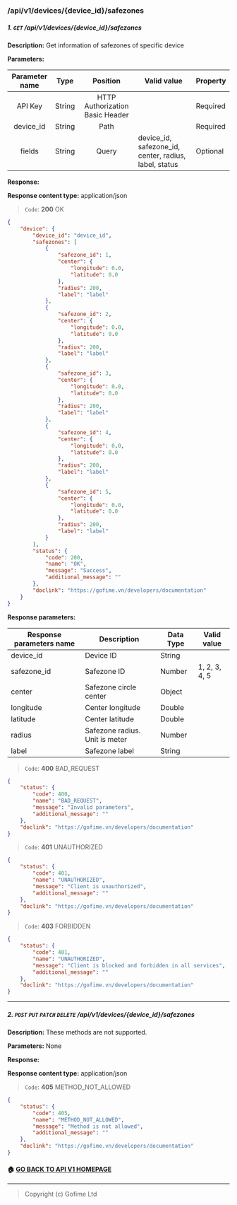 ### /api/v1/devices/{device_id}/safezones

##### 1. `GET` /api/v1/devices/{device_id}/safezones

**Description:** Get information of safezones of specific device

**Parameters:**

| Parameter name |  Type  |            Position             | Valid value                                           | Property |
| :------------: | :----: | :-----------------------------: | ----------------------------------------------------- | -------- |
|    API Key     | String | HTTP Authorization Basic Header |                                                       | Required |
|   device_id    | String |              Path               |                                                       | Required |
|     fields     | String |              Query              | device_id, safezone_id, center, radius, label, status | Optional |



**Response:**

**Response content type:** application/json

> `Code`: **200** OK

```json
{
	"device": {
		"device_id": "device_id",
		"safezones": [
			{
				"safezone_id": 1,
				"center": {
					"longitude": 0.0,
					"latitude": 0.0
				},
				"radius": 200,
				"label": "label"
			},
			{
				"safezone_id": 2,
				"center": {
					"longitude": 0.0,
					"latitude": 0.0
				},
				"radius": 200,
				"label": "label"
			},
			{
				"safezone_id": 3,
				"center": {
					"longitude": 0.0,
					"latitude": 0.0
				},
				"radius": 200,
				"label": "label"
			},
			{
				"safezone_id": 4,
				"center": {
					"longitude": 0.0,
					"latitude": 0.0
				},
				"radius": 200,
				"label": "label"
			},
			{
				"safezone_id": 5,
				"center": {
					"longitude": 0.0,
					"latitude": 0.0
				},
				"radius": 200,
				"label": "label"
			}
		],
		"status": {
			"code": 200,
			"name": "OK",
			"message": "Success",
			"additional_message": ""
		},
		"doclink": "https://gofime.vn/developers/documentation"
	}
}
```

**Response parameters:**

| Response parameters name | Description                    | Data Type    | Valid value   |
| ------------------------ | ------------------------------ | ------------ | ------------- |
| device_id                | Device ID                      | String       |               |
| safezone_id              | Safezone ID                    | Number       | 1, 2, 3, 4, 5 |
| center                   | Safezone circle center         | Object       |               |
| longitude                | Center longitude               | Double  |               |
| latitude                 | Center latitude                | Double  |               |
| radius                   | Safezone radius. Unit is meter | Number       |               |
| label                    | Safezone label                 | String       |               |



> `Code`: **400** BAD_REQUEST

```json
{
	"status": {
		"code": 400,
		"name": "BAD_REQUEST",
		"message": "Invalid parameters",
		"additional_message": ""
	},
	"doclink": "https://gofime.vn/developers/documentation"
}
```



> `Code`: **401** UNAUTHORIZED

```json
{
	"status": {
		"code": 401,
		"name": "UNAUTHORIZED",
		"message": "Client is unauthorized",
		"additional_message": ""
	},
	"doclink": "https://gofime.vn/developers/documentation"
}
```



> `Code`: **403** FORBIDDEN

```json
{
	"status": {
		"code": 401,
		"name": "UNAUTHORIZED",
		"message": "Client is blocked and forbidden in all services",
		"additional_message": ""
	},
	"doclink": "https://gofime.vn/developers/documentation"
}
```

------

##### 2.  `POST` `PUT` `PATCH` `DELETE` /api/v1/devices/{device_id}/safezones

**Description:** These methods are not supported.

**Parameters:** None

**Response:**

**Response content type:** application/json

> `Code`: **405** METHOD_NOT_ALLOWED

```json
{
	"status": {
		"code": 405,
		"name": "METHOD_NOT_ALLOWED",
		"message": "Method is not allowed",
		"additional_message": ""
	},
	"doclink": "https://gofime.vn/developers/documentation"
}
```



#### :house: [GO BACK TO API V1 HOMEPAGE](README.md)

------

> Copyright (c) Gofime Ltd
